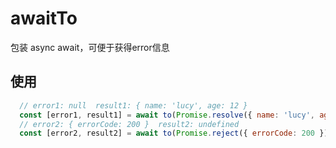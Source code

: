 # awaitTo

包装 async await，可便于获得error信息
 
## 使用

```js
  // error1: null  result1: { name: 'lucy', age: 12 }
  const [error1, result1] = await to(Promise.resolve({ name: 'lucy', age: 12 }), {});
  // error2: { errorCode: 200 }  result2: undefined
  const [error2, result2] = await to(Promise.reject({ errorCode: 200 }), {});
```